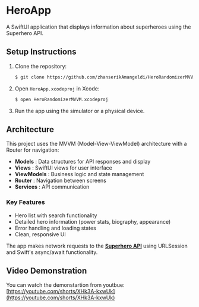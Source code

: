 # HeroApp

A SwiftUI application that displays information about superheroes using the Superhero API.

## Setup Instructions

1. Clone the repository:
   ```bash
   $ git clone https://github.com/zhanserikAmangeldi/HeroRandomizerMVVM.git
   ```
2. Open `HeroApp.xcodeproj` in Xcode:
   ```bash
   $ open HeroRandomizerMVVM.xcodeproj
   ```
3. Run the app using the simulator or a physical device.

## Architecture

This project uses the MVVM (Model-View-ViewModel) architecture with a Router for navigation:

* **Models** : Data structures for API responses and display
* **Views** : SwiftUI views for user interface
* **ViewModels** : Business logic and state management
* **Router** : Navigation between screens
* **Services** : API communication

### Key Features

* Hero list with search functionality
* Detailed hero information (power stats, biography, appearance)
* Error handling and loading states
* Clean, responsive UI

The app makes network requests to the **[Superhero API](https://akabab.github.io/superhero-api/)** using URLSession and Swift's async/await functionality.

## Video Demonstration

You can watch the demonstartion from youtbue: [https://youtube.com/shorts/XHk3A-kxwUk](https://youtube.com/shorts/XHk3A-kxwUk)
